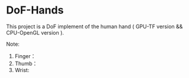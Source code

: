 # DoF-Hands
This project is a DoF implement of the human hand  ( GPU-TF version && CPU-OpenGL version ). 

Note: 
1. Finger：
2. Thumb：
3. Wrist:
